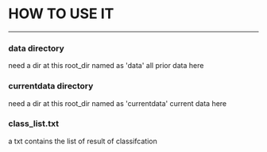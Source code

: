 # HOW TO USE IT
------
### data directory
need a dir at this root_dir named as 'data'
  all prior data here
### currentdata directory
need a dir at this root_dir named as 'currentdata'
  current data here
### class_list.txt
  a txt contains the list of result of classifcation
